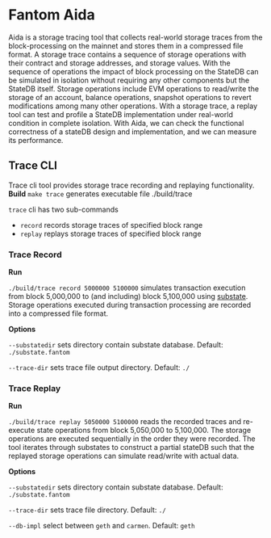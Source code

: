 # Fantom Aida

Aida is a storage tracing tool that collects real-world storage traces from the block-processing on the mainnet and stores them in a compressed file format. 
A storage trace contains a sequence of storage operations with their contract and storage addresses, and storage values. With the sequence of operations the impact of block processing on the StateDB can be simulated in isolation without requiring any other components but the StateDB itself.
Storage operations include EVM operations to read/write the storage of an account, balance operations, snapshot operations to revert modifications among many other operations.
With a storage trace, a replay tool can test and profile a StateDB implementation under real-world condition in complete isolation. With Aida, we can check the functional correctness of a stateDB design and implementation, and we can measure its performance.

## Trace CLI
Trace cli tool provides storage trace recording and replaying functionality.
**Build**
`make trace` generates executable file ./build/trace

`trace` cli has two sub-commands

 - `record` records storage traces of specified block range
 - `replay` replays storage traces of specified block range


### Trace Record
**Run**

`./build/trace record 5000000 5100000`
simulates transaction execution from block 5,000,000 to (and including) block 5,100,000 using [substate](github.com/Fantom-foundation/substate-cli). Storage operations executed during transaction processing are recorded into a compressed file format.

**Options**

`--substatedir` sets directory contain substate database. Default: `./substate.fantom`

`--trace-dir` sets trace file output directory. Default: `./`

### Trace Replay

**Run**

`./build/trace replay 5050000 5100000`
reads the recorded traces and re-execute state operations from block 5,050,000 to 5,100,000. The storage operations are executed sequentially in the order they were recorded. The tool iterates through substates to construct a partial stateDB such that the replayed storage operations can simulate read/write with actual data.

**Options**

`--substatedir` sets directory contain substate database. Default: `./substate.fantom`

`--trace-dir` sets trace file directory. Default: `./`

`--db-impl` select between `geth` and `carmen`. Default: `geth`
